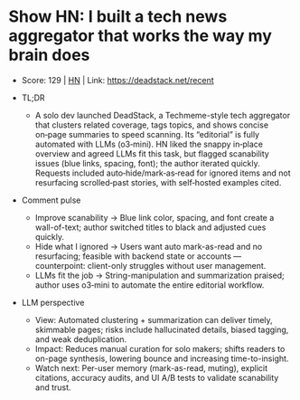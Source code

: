 # Show HN: I built a tech news aggregator that works the way my brain does

- Score: 129 | [HN](https://news.ycombinator.com/item?id=45684689) | Link: https://deadstack.net/recent

- TL;DR
  - A solo dev launched DeadStack, a Techmeme-style tech aggregator that clusters related coverage, tags topics, and shows concise on‑page summaries to speed scanning. Its “editorial” is fully automated with LLMs (o3‑mini). HN liked the snappy in‑place overview and agreed LLMs fit this task, but flagged scanability issues (blue links, spacing, font); the author iterated quickly. Requests included auto‑hide/mark‑as‑read for ignored items and not resurfacing scrolled‑past stories, with self‑hosted examples cited.

- Comment pulse
  - Improve scanability → Blue link color, spacing, and font create a wall-of-text; author switched titles to black and adjusted cues quickly.
  - Hide what I ignored → Users want auto mark-as-read and no resurfacing; feasible with backend state or accounts — counterpoint: client-only struggles without user management.
  - LLMs fit the job → String-manipulation and summarization praised; author uses o3‑mini to automate the entire editorial workflow.

- LLM perspective
  - View: Automated clustering + summarization can deliver timely, skimmable pages; risks include hallucinated details, biased tagging, and weak deduplication.
  - Impact: Reduces manual curation for solo makers; shifts readers to on-page synthesis, lowering bounce and increasing time-to-insight.
  - Watch next: Per-user memory (mark-as-read, muting), explicit citations, accuracy audits, and UI A/B tests to validate scanability and trust.
